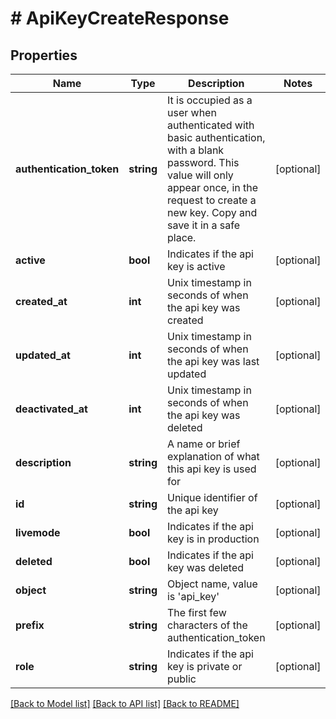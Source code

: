 # # ApiKeyCreateResponse

## Properties

Name | Type | Description | Notes
------------ | ------------- | ------------- | -------------
**authentication_token** | **string** | It is occupied as a user when authenticated with basic authentication, with a blank password. This value will only appear once, in the request to create a new key. Copy and save it in a safe place. | [optional]
**active** | **bool** | Indicates if the api key is active | [optional]
**created_at** | **int** | Unix timestamp in seconds of when the api key was created | [optional]
**updated_at** | **int** | Unix timestamp in seconds of when the api key was last updated | [optional]
**deactivated_at** | **int** | Unix timestamp in seconds of when the api key was deleted | [optional]
**description** | **string** | A name or brief explanation of what this api key is used for | [optional]
**id** | **string** | Unique identifier of the api key | [optional]
**livemode** | **bool** | Indicates if the api key is in production | [optional]
**deleted** | **bool** | Indicates if the api key was deleted | [optional]
**object** | **string** | Object name, value is &#39;api_key&#39; | [optional]
**prefix** | **string** | The first few characters of the authentication_token | [optional]
**role** | **string** | Indicates if the api key is private or public | [optional]

[[Back to Model list]](../../README.md#models) [[Back to API list]](../../README.md#endpoints) [[Back to README]](../../README.md)
